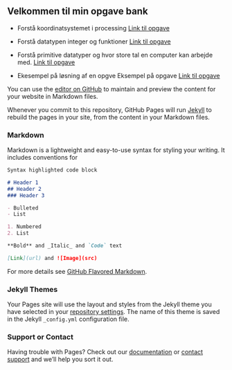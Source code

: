## Velkommen til min opgave bank
- Forstå koordinatsystemet i processing [Link til opgave](https://github.com/ChrisBruhn/HTX/tree/master/uge37/opgave.txt)
- Forstå datatypen integer og funktioner [Link til opgave](https://github.com/ChrisBruhn/HTX/tree/master/uge38/opgave.txt)
- Forstå primitive datatyper og hvor store tal en computer kan arbejde med. [Link til opgave](https://github.com/ChrisBruhn/HTX/tree/master/uge38/opgave.txt) 

- Ekesempel på løsning af en opgve Eksempel på opgave [Link til opgave](https://github.com/ChrisBruhn/HTX/tree/master/uge38/datatypechar.txt)


You can use the [editor on GitHub](https://github.com/ChrisBruhn/HTX/edit/gh-pages/index.md) to maintain and preview the content for your website in Markdown files.

Whenever you commit to this repository, GitHub Pages will run [Jekyll](https://jekyllrb.com/) to rebuild the pages in your site, from the content in your Markdown files.

### Markdown

Markdown is a lightweight and easy-to-use syntax for styling your writing. It includes conventions for

```markdown
Syntax highlighted code block

# Header 1
## Header 2
### Header 3

- Bulleted
- List

1. Numbered
2. List

**Bold** and _Italic_ and `Code` text

[Link](url) and ![Image](src)
```

For more details see [GitHub Flavored Markdown](https://guides.github.com/features/mastering-markdown/).

### Jekyll Themes

Your Pages site will use the layout and styles from the Jekyll theme you have selected in your [repository settings](https://github.com/ChrisBruhn/HTX/settings). The name of this theme is saved in the Jekyll `_config.yml` configuration file.

### Support or Contact

Having trouble with Pages? Check out our [documentation](https://docs.github.com/categories/github-pages-basics/) or [contact support](https://github.com/contact) and we’ll help you sort it out.
